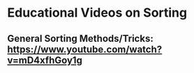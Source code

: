 # Educational Videos on Sorting
## General Sorting Methods/Tricks: https://www.youtube.com/watch?v=mD4xfhGoy1g
